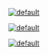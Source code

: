 [![default](https://user-images.githubusercontent.com/8466209/199379682-8f7885d9-dc91-4ec2-b288-1309091034ca.png)](https://keras.io/about/)

[![default](https://user-images.githubusercontent.com/8466209/199375567-b50a5317-9024-45f3-8da5-88aa3383b47b.png)](https://github.com/tensorflow/tensorflow/tree/e3ff0f63dcde80216192c41c8d921e2f44e15999/tensorflow/python/keras)

[![default](https://user-images.githubusercontent.com/8466209/199370408-c29c1265-5bb0-4f38-a010-5f17e4af2c58.png)](https://hub.docker.com/layers/tensorflow/tensorflow/2.5.0-gpu/images/sha256-0cb24474909c8ef0a3772c64a0fd1cf4e5ff2b806d39fd36abf716d6ea7eefb3?context=explore)

